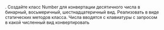 . Создайте класс Number для конвертации десятичного числа в бинарный, 
восьмеричный, шестнадцатеричный вид. Реализовать в виде статических методов класса. Числа 
вводятся с клавиатуры с запросом в какой численный вид конвертировать
